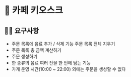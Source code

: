 # 🤖 카페 키오스크

## 💁🏻 요구사항

- 주문 목록에 음료 추가 / 삭제 기능
주문 목록 전체 지우기
- 주문 목록 총 금액 계산하기
- 주문 생성하기
- 한 종류의 음료 여러 잔을 한 번에 담는 기능
- 가게 운영 시간(10:00 ~ 22:00) 외에는 주문을 생성할 수 없다